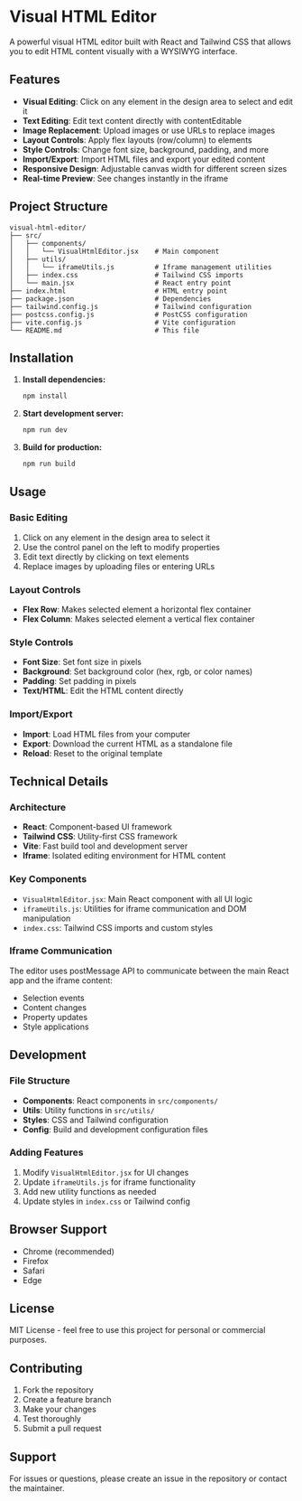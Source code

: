 # Visual HTML Editor

A powerful visual HTML editor built with React and Tailwind CSS that allows you to edit HTML content visually with a WYSIWYG interface.

## Features

- **Visual Editing**: Click on any element in the design area to select and edit it
- **Text Editing**: Edit text content directly with contentEditable
- **Image Replacement**: Upload images or use URLs to replace images
- **Layout Controls**: Apply flex layouts (row/column) to elements
- **Style Controls**: Change font size, background, padding, and more
- **Import/Export**: Import HTML files and export your edited content
- **Responsive Design**: Adjustable canvas width for different screen sizes
- **Real-time Preview**: See changes instantly in the iframe

## Project Structure

```
visual-html-editor/
├── src/
│   ├── components/
│   │   └── VisualHtmlEditor.jsx    # Main component
│   ├── utils/
│   │   └── iframeUtils.js          # Iframe management utilities
│   ├── index.css                   # Tailwind CSS imports
│   └── main.jsx                    # React entry point
├── index.html                      # HTML entry point
├── package.json                    # Dependencies
├── tailwind.config.js              # Tailwind configuration
├── postcss.config.js               # PostCSS configuration
├── vite.config.js                  # Vite configuration
└── README.md                       # This file
```

## Installation

1. **Install dependencies:**
   ```bash
   npm install
   ```

2. **Start development server:**
   ```bash
   npm run dev
   ```

3. **Build for production:**
   ```bash
   npm run build
   ```

## Usage

### Basic Editing
1. Click on any element in the design area to select it
2. Use the control panel on the left to modify properties
3. Edit text directly by clicking on text elements
4. Replace images by uploading files or entering URLs

### Layout Controls
- **Flex Row**: Makes selected element a horizontal flex container
- **Flex Column**: Makes selected element a vertical flex container

### Style Controls
- **Font Size**: Set font size in pixels
- **Background**: Set background color (hex, rgb, or color names)
- **Padding**: Set padding in pixels
- **Text/HTML**: Edit the HTML content directly

### Import/Export
- **Import**: Load HTML files from your computer
- **Export**: Download the current HTML as a standalone file
- **Reload**: Reset to the original template

## Technical Details

### Architecture
- **React**: Component-based UI framework
- **Tailwind CSS**: Utility-first CSS framework
- **Vite**: Fast build tool and development server
- **Iframe**: Isolated editing environment for HTML content

### Key Components
- `VisualHtmlEditor.jsx`: Main React component with all UI logic
- `iframeUtils.js`: Utilities for iframe communication and DOM manipulation
- `index.css`: Tailwind CSS imports and custom styles

### Iframe Communication
The editor uses postMessage API to communicate between the main React app and the iframe content:
- Selection events
- Content changes
- Property updates
- Style applications

## Development

### File Structure
- **Components**: React components in `src/components/`
- **Utils**: Utility functions in `src/utils/`
- **Styles**: CSS and Tailwind configuration
- **Config**: Build and development configuration files

### Adding Features
1. Modify `VisualHtmlEditor.jsx` for UI changes
2. Update `iframeUtils.js` for iframe functionality
3. Add new utility functions as needed
4. Update styles in `index.css` or Tailwind config

## Browser Support

- Chrome (recommended)
- Firefox
- Safari
- Edge

## License

MIT License - feel free to use this project for personal or commercial purposes.

## Contributing

1. Fork the repository
2. Create a feature branch
3. Make your changes
4. Test thoroughly
5. Submit a pull request

## Support

For issues or questions, please create an issue in the repository or contact the maintainer.
